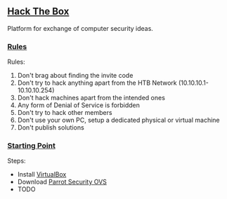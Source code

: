 ## [Hack The Box](https://www.hackthebox.eu)

Platform for exchange of computer security ideas.  

### [Rules](https://www.hackthebox.eu/home/rules)

Rules:
1) Don't brag about finding the invite code
2) Don't try to hack anything apart from the HTB Network (10.10.10.1-10.10.10.254)
3) Don't hack machines apart from the intended ones
4) Any form of Denial of Service is forbidden
5) Don't try to hack other members
6) Don't use your own PC, setup a dedicated physical or virtual machine
7) Don't publish solutions

### [Starting Point](https://www.hackthebox.eu/home/start)

Steps:
* Install [VirtualBox](../../DevOps/VirtualMachine/VirtualBox)
* Download [Parrot Security OVS](https://parrotsec.org/download/)
* TODO
